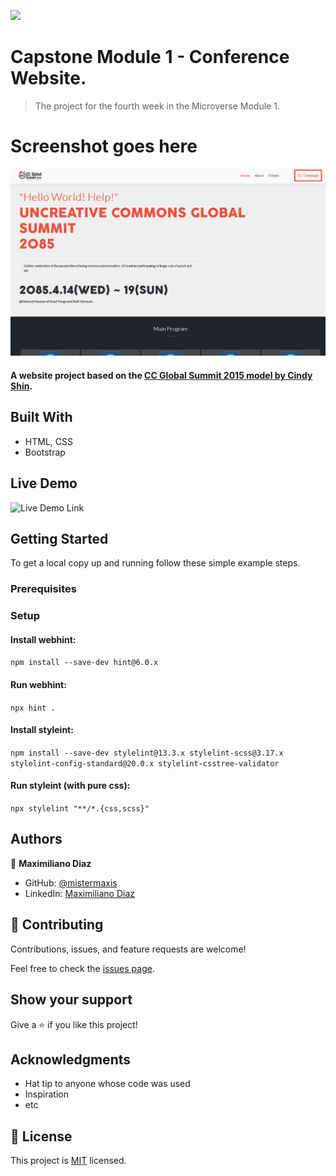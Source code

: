 ![](https://img.shields.io/badge/Microverse-blueviolet)

# Capstone Module 1 - Conference Website.

> The project for the fourth week in the Microverse Module 1.

# Screenshot goes here

![](assets/images/site-screenshot.png)

#### A website project based on the [CC Global Summit 2015 model](https://www.behance.net/gallery/29845175/CC-Global-Summit-2015)[ by Cindy Shin](https://www.behance.net/adagio07).

## Built With

- HTML, CSS
- Bootstrap

## Live Demo

![Live Demo Link](https://mistermaxis.github.io/capstone-module-1/)

## Getting Started

To get a local copy up and running follow these simple example steps.

### Prerequisites

### Setup

#### Install webhint:
`npm install --save-dev hint@6.0.x`
#### Run webhint:
`npx hint .`
#### Install styleint:
`npm install --save-dev stylelint@13.3.x stylelint-scss@3.17.x stylelint-config-standard@20.0.x stylelint-csstree-validator`
#### Run styleint (with pure css):
`npx stylelint "**/*.{css,scss}"`

## Authors

👤 **Maximiliano Diaz**

- GitHub: [@mistermaxis](https://github.com/mistermaxis)
- LinkedIn: [Maximiliano Diaz](https://ar.linkedin.com/in/mistermaxis)

## 🤝 Contributing

Contributions, issues, and feature requests are welcome!

Feel free to check the [issues page](issues/).

## Show your support

Give a ⭐️ if you like this project!

## Acknowledgments

- Hat tip to anyone whose code was used
- Inspiration
- etc

## 📝 License

This project is [MIT](lic.url) licensed.

